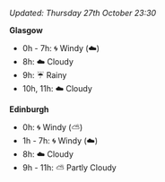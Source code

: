 *Updated: Thursday 27th October 23:30*

**Glasgow**

* 0h - 7h: :cyclone: Windy (:cloud:)
* 8h: :cloud: Cloudy
* 9h: :umbrella: Rainy
* 10h, 11h: :cloud: Cloudy

**Edinburgh**

* 0h: :cyclone: Windy (:partly_sunny:)
* 1h - 7h: :cyclone: Windy (:cloud:)
* 8h: :cloud: Cloudy
* 9h - 11h: :partly_sunny: Partly Cloudy
